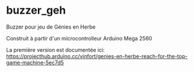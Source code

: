 # buzzer_geh
Buzzer pour jeu de Génies en Herbe

Construit à partir d'un microcontrolleur Arduino Mega 2560

La première version est documentée ici:
https://projecthub.arduino.cc/vinfort/genies-en-herbe-reach-for-the-top-game-machine-5ec7d5
